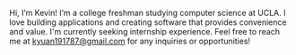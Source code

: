 Hi, I’m Kevin! I’m a college freshman studying computer science at UCLA. I love building applications and creating software that provides convenience and value. I'm currently seeking internship experience. Feel free to reach me at kyuan191787@gmail.com for any inquiries or opportunities!

<!---
kevkev99/kevkev99 is a ✨ special ✨ repository because its `README.md` (this file) appears on your GitHub profile.
You can click the Preview link to take a look at your changes.
--->
